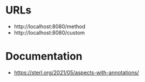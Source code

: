 # URLs

- http://localhost:8080/method
- http://localhost:8080/custom

# Documentation

- https://sterl.org/2021/05/aspects-with-annotations/